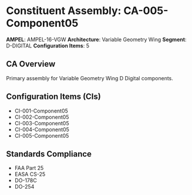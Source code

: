 # Constituent Assembly: CA-005-Component05

**AMPEL**: AMPEL-16-VGW
**Architecture**: Variable Geometry Wing
**Segment**: D-DIGITAL
**Configuration Items**: 5

## CA Overview
Primary assembly for Variable Geometry Wing D Digital components.

## Configuration Items (CIs)
- CI-001-Component05
- CI-002-Component05
- CI-003-Component05
- CI-004-Component05
- CI-005-Component05

## Standards Compliance
- FAA Part 25
- EASA CS-25
- DO-178C
- DO-254
